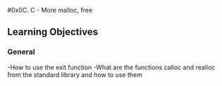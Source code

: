 #0x0C. C - More malloc, free
## Learning Objectives
### General
-How to use the exit function
-What are the functions calloc and realloc from the standard library and how to use them
